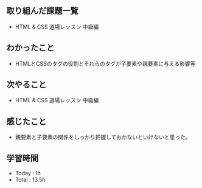 ## 取り組んだ課題一覧
  - HTML & CSS 道場レッスン 中級編
## わかったこと
  - HTMLとCSSのタグの役割とそれらのタグが子要素や親要素に与える影響等
## 次やること
  - HTML & CSS 道場レッスン 中級編
## 感じたこと
  - 親要素と子要素の関係をしっかり把握しておかないといけないと思った。
## 学習時間
  - Today : 1h
  - Total : 13.5h
